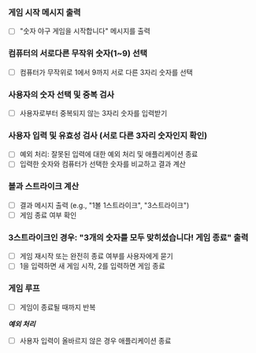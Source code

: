 ### 게임 시작 메시지 출력

- [ ] "숫자 야구 게임을 시작합니다" 메시지를 출력

### 컴퓨터의 서로다른 무작위 숫자(1~9) 선택

- [ ] 컴퓨터가 무작위로 1에서 9까지 서로 다른 3자리 숫자를 선택

### 사용자의 숫자 선택 및 중복 검사

- [ ] 사용자로부터 중복되지 않는 3자리 숫자를 입력받기

### 사용자 입력 및 유효성 검사 (서로 다른 3자리 숫자인지 확인)

- [ ] 예외 처리: 잘못된 입력에 대한 예외 처리 및 애플리케이션 종료
- [ ] 입력한 숫자와 컴퓨터가 선택한 숫자를 비교하고 결과 계산

### 볼과 스트라이크 계산

- [ ] 결과 메시지 출력 (e.g., "1볼 1스트라이크", "3스트라이크")
- [ ] 게임 종료 여부 확인

### 3스트라이크인 경우: "3개의 숫자를 모두 맞히셨습니다! 게임 종료" 출력

- [ ] 게임 재시작 또는 완전히 종료 여부를 사용자에게 묻기
- [ ] 1을 입력하면 새 게임 시작, 2를 입력하면 게임 종료

### 게임 루프

- [ ] 게임이 종료될 때까지 반복

**_예외 처리_**

- [ ] 사용자 입력이 올바르지 않은 경우 애플리케이션 종료
